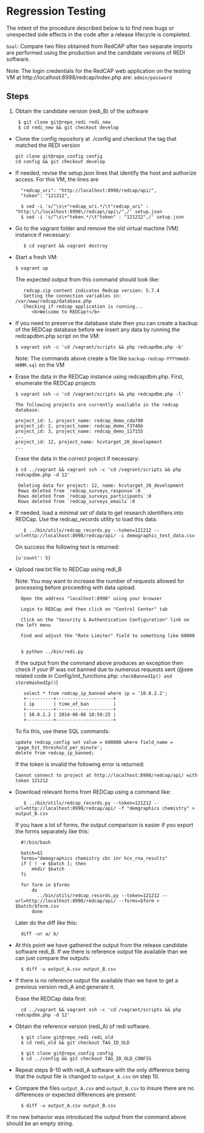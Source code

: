 
# Regression Testing

The intent of the procedure described below is to find new bugs or unexpected side effects in the code
after a release lifecycle is completed.

`Goal`: Compare two files obtained from RedCAP after two separate imports are performed using the production and the candidate versions of REDI software.

Note: The login credentials for the RedCAP web application on the testing VM at http://localhost:8998/redcap/index.php are: `admin/password`


## Steps

1. Obtain the candidate version (redi_B) of the software

		$ git clone git@repo_redi redi_new
		$ cd redi_new && git checkout develop

* Clone the config repository at ./config and checkout the tag that matched the REDI version

      git clone git@repo_config config
      cd config && git checkout develop
      
* If needed, revise the setup.json lines that identify the host and authorize access.  For this VM, the lines are

		"redcap_uri": "http://localhost:8998/redcap/api/",
      	"token": "121212",

		$ sed -i 's/^\s\+"redcap_uri.*/\t"redcap_uri" : "http:\/\/localhost:8998\/redcap\/api\/",/' setup.json
		$ sed -i 's/^\s\+"token.*/\t"token" : "121212",/' setup.json
	
* Go to the vagrant folder and remove the old virtual machine (VM) instance if necessary:

         $ cd vagrant && vagrant destroy

* Start a fresh VM:

      $ vagrant up

   The expected output from this command should look like:

         redcap.zip content indicates Redcap version: 5.7.4
         Setting the connection variables in: /var/www/redcap/database.php
         Checking if redcap application is running...
            <b>Welcome to REDCap!</b>


* If you need to preserve the database state then you can create a backup of the REDCap
database before we insert any data by running the redcapdbm.php script on the VM:

      $ vagrant ssh -c 'cd /vagrant/scripts && php redcapdbm.php -b'

   Note: The commands above create a file like `backup-redcap-YYYYmmdd-HHMM.sql` on the VM


* Erase the data in the REDCap instance using redcapdbm.php.  First, enumerate the REDCap projects

      $ vagrant ssh -c 'cd /vagrant/scripts && php redcapdbm.php -l'

      The following projects are currently available in the redcap database:

      project_id: 1, project_name: redcap_demo_cda700
      project_id: 2, project_name: redcap_demo_f3746b
      project_id: 3, project_name: redcap_demo_117155
      ...
      project_id: 12, project_name: hcvtarget_20_development
      ...

   Erase the data in the correct project if necessary:

      $ cd ../vagrant && vagrant ssh -c 'cd /vagrant/scripts && php redcapdbm.php -d 12'
      
       Deleting data for project: 12, name: hcvtarget_20_development
       Rows deleted from `redcap_surveys_response`:0
       Rows deleted from `redcap_surveys_participants`:0
       Rows deleted from `redcap_surveys_emails`:0


* If needed, load a minimal set of data to get research identifiers into REDCap.  Use the redcap_records utility to load this data.

         $ ../bin/utils/redcap_records.py --token=121212 --url=http://localhost:8998/redcap/api/ -i demographic_test_data.csv

   On success the following text is returned:

   `{u'count': 5}`


* Upload raw.txt file to REDCap using redi_B

	Note: You may want to increase the number of requests allowed for processing before proceeding with data upload.
		
		Open the address "localhost:8998" using your browser
		
		Login to REDCap and then click on "Control Center" tab
		
		Click on the "Security & Authentication Configuration" link on the left menu
		
		Find and adjust the "Rate Limiter" field to something like 60000
		
	
        $ python ../bin/redi.py

   If the output from the command above produces an exception then check if your IP was not banned due to numerous requests sent (@see related code in Config/init_functions.php: `checkBannedIp() and storeHashedIp()`)


         select * from redcap_ip_banned where ip = '10.0.2.2';
         +----------+---------------------+
         | ip       | time_of_ban         |
         +----------+---------------------+
         | 10.0.2.2 | 2014-06-06 18:59:25 |
         +----------+---------------------+

   To fix this, use these SQL commands:

      update redcap_config set value = 600000 where field_name = 'page_hit_threshold_per_minute';
      delete from redcap_ip_banned;

   If the token is invalid the following error is returned:

  `Cannot connect to project at http://localhost:8998/redcap/api/ with token 121212`

* Download relevant forms from REDCap using a command like:

         $ ../bin/utils/redcap_records.py --token=121212 --url=http://localhost:8998/redcap/api/ -f "demgraphics chemistry" > output_B.csv

  If you have a lot of forms, the output comparison is easier if you export the forms separately like this:
  
		#!/bin/bash
		
		batch=$1
		forms="demographics chemistry cbc inr hcv_rna_results"
		if [ ! -e $batch ]; then
		    mkdir $batch
		fi
		
		for form in $forms
		    do
		      ../bin/utils/redcap_records.py --token=121212 --url=http://localhost:8998/redcap/api/ --forms=$form > $batch/$form.csv
		    done

  Later do the diff like this:
  
  		diff -ur a/ b/

* At this point we have gathered the output from the release candidate software redi_B. If we there is reference output file available than we can just compare the outputs:

		$ diff -u output_A.csv output_B.csv
	
* If there is no reference output file available than we have to get a previous version redi_A and generate it.

	Erase the REDCap data first:

		cd ../vagrant && vagrant ssh -c 'cd /vagrant/scripts && php redcapdbm.php -d 12'

* Obtain the reference version (redi_A) of redi software.

		$ git clone git@repo_redi redi_old
		$ cd redi_old && git checkout TAG_ID_OLD
		
		$ git clone git@repo_config config
		$ cd ../config && git checkout TAG_ID_OLD_CONFIG


* Repeat steps 8-10 with redi_A software with the only difference being that the output file is changed to `output_A.csv` on step 10.
		
* Compare the files `output_A.csv` and `output_B.csv` to insure there are no differences or expected differences are present:

        $ diff -u output_A.csv output_B.csv 

If no new behavior was introduced the output from the command above should be an empty string.
